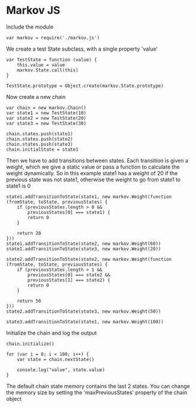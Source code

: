 Markov JS
===

Include the module

	var markov = require('./markov.js')
	
We create a test State subclass, with a single property 'value'
	
	var TestState = function (value) {
	    this.value = value
	    markov.State.call(this)
	}
	
	TestState.prototype = Object.create(markov.State.prototype)
	
Now create a new chain
	
	var chain = new markov.Chain()
	var state1 = new TestState(10)
	var state2 = new TestState(20)
	var state3 = new TestState(30)
	
	chain.states.push(state1)
	chain.states.push(state2)
	chain.states.push(state3)
	chain.initialState = state1
	
Then we have to add transitions between states. Each transition is given a weight, which we give a static value or pass a function to calculate the weight dynamically. So in this example state1 has a weight of 20 if the previous state was not state1, otherwise the weight to go from state1 to state1 is 0
	
	state1.addTransitionToState(state1, new markov.Weight(function (fromState, toState, previousStates) {
	    if (previousStates.length > 0 &&
	        previousStates[0] === state1) {
	        return 0
	    }
	
	    return 20
	}))
	state1.addTransitionToState(state2, new markov.Weight(60))
	state1.addTransitionToState(state3, new markov.Weight(20))
	
	state2.addTransitionToState(state2, new markov.Weight(function (fromState, toState, previousStates) {
	    if (previousStates.length > 1 &&
	        previousStates[0] === state2 &&
	        previousStates[1] === state2) {
	        return 0
	    }
	
	    return 50
	}))
	state2.addTransitionToState(state3, new markov.Weight(50))
	
	state3.addTransitionToState(state1, new markov.Weight(100))
	
Initialize the chain and log the output
	
	chain.initialize()
	
	for (var i = 0; i < 100; i++) {
	    var state = chain.nextState()
	
	    console.log("value", state.value)
	}
  
The default chain state memory contains the last 2 states. You can change the memory size by setting the 'maxPreviousStates' property of the chain object
